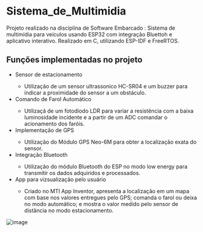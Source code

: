 # Sistema_de_Multimidia

Projeto realizado na disciplina de Software Embarcado : Sistema de multimídia para veículos usando ESP32 com integração Bluettoh e aplicativo interativo. Realizado em C, utilizando ESP-IDF e FreeRTOS.

## Funções implementadas no projeto 

<ul>
  <li>Sensor de estacionamento</li>
    <ul>
      <li>Utilização de um sensor ultrassonico HC-SR04 e um buzzer para indicar a proximidade do sensor a um obstáculo.</li>
    </ul>
  <li>Comando de Farol Automático</li>
    <ul>
      <li>Utilizaçã de um fotodiodo LDR para variar a resistência com a baixa luminosidade incidente e a partir de um ADC comandar o acionamento dos faróis.</li>
    </ul>
 <li>Implementação de GPS</li>
    <ul>
      <li>Utilização do Módulo GPS Neo-6M para obter a localização exata do sensor.</li>
    </ul>
 <li>Integração Bluetooth</li>
    <ul>
      <li>Utilização do módulo Bluetooth do ESP no modo low energy para transmitir os dados adquiridos e processados.</li>
    </ul>
  <li>App para vizsualização pelo usuário</li>
    <ul>
      <li>Criado no MTI App Inventor, apresenta a localização em um mapa com base nos valores entregues pelo GPS; comanda o farol ou deixa no modo automático; e mostra o valor medido pelo sensor de distância no modo estacionamento. </li>
    </ul>
</ul>

![image](https://github.com/user-attachments/assets/0a2e050d-b574-4947-965a-358935cb2bf3)
